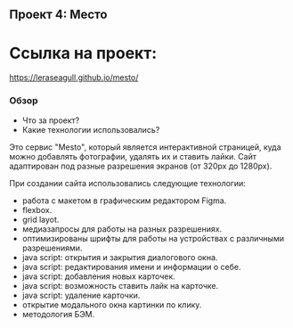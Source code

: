 ## Проект 4: Место ##

# Ссылка на проект: #
https://leraseagull.github.io/mesto/
### Обзор

* Что за проект?
* Какие технологии использовались?


Это сервис "Mesto", который является интерактивной страницей, куда можно добавлять фотографии, удалять их и ставить лайки.
Сайт адаптирован под разные разрешения экранов (от 320px до 1280px).

При создании сайта использовались следующие технологии:
- работа с макетом в графическим редактором Figma.
- flexbox.
- grid layot.
- медиазапросы для работы на разных разрешениях.
- оптимизированы шрифты для работы на устройствах с различными разрешениями.
- java script: открытия и закрытия диалогового окна.
- java script: редактирования имени и информации о себе.
- java script: добавления новых карточек.
- java script: возможность ставить лайк на карточке.
- java script: удаление карточки.
- открытие модального окна картинки по клику.
- методология БЭМ.